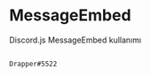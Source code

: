 # MessageEmbed
Discord.js MessageEmbed kullanımı


                                                                           𝙳𝚛𝚊𝚙𝚙𝚎𝚛#5522
